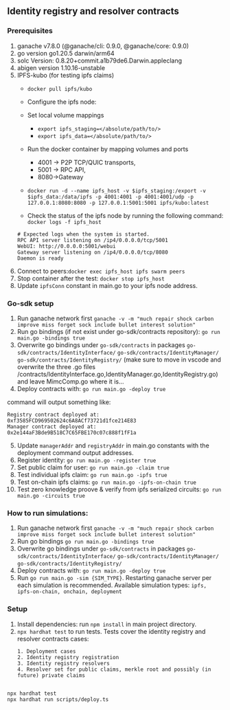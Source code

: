 ## Identity registry and resolver contracts


### Prerequisites
1. ganache v7.8.0 (@ganache/cli: 0.9.0, @ganache/core: 0.9.0)
2. go version go1.20.5 darwin/arm64
3. solc Version: 0.8.20+commit.a1b79de6.Darwin.appleclang 
4. abigen version 1.10.16-unstable
5. IPFS-kubo (for testing ipfs claims)
   - `docker pull ipfs/kubo`
   -  Configure the ipfs node:
     - Set local volume mappings
         - `export ipfs_staging=</absolute/path/to/>`
         - `export ipfs_data=</absolute/path/to/>`
     - Run the docker container by mapping volumes and ports
         - 4001 -> P2P TCP/QUIC transports,
         - 5001 -> RPC API,
         - 8080->Gateway

   - `docker run -d --name ipfs_host -v $ipfs_staging:/export -v $ipfs_data:/data/ipfs -p 4001:4001 -p 4001:4001/udp -p 127.0.0.1:8080:8080 -p 127.0.0.1:5001:5001 ipfs/kubo:latest`
   - Check the status of the ipfs node by running the following command: ```docker logs -f ipfs_host```
   ```
   # Expected logs when the system is started.
   RPC API server listening on /ip4/0.0.0.0/tcp/5001
   WebUI: http://0.0.0.0:5001/webui
   Gateway server listening on /ip4/0.0.0.0/tcp/8080
   Daemon is ready
   ```
6. Connect to peers:```docker exec ipfs_host ipfs swarm peers```
7. Stop container after the test: ```docker stop ipfs_host```
8. Update `ipfsConn` constant in main.go to your ipfs node address.

### Go-sdk setup
1. Run ganache network first `ganache -v -m "much repair shock carbon improve miss forget sock include bullet interest solution"`
2. Run go bindings (if not exist under go-sdk/contracts repository): `go run main.go -bindings true`
3. Overwrite go bindings under `go-sdk/contracts` in packages `go-sdk/contracts/IdentityInterface/` `go-sdk/contracts/IdentityManager/` `go-sdk/contracts/IdentityRegistry/` (make sure to move in vscode and overwrite the three .go files /contracts/IdentityInterface.go,IdentityManager.go,IdentityRegistry.go) and leave MimcComp.go where it is...
4. Deploy contracts with: `go run main.go -deploy true`

command will output something like:
```
Registry contract deployed at: 0xf3585FCD969502624c6A8ACf73721d1fce214E83
Manager contract deployed at: 0x2e144aF3Bde9B518C7C65FBE170c07c888f1fF1a
```
5. Update `managerAddr` and `registryAddr` in main.go constants with the deployment command output addresses.
6. Register identity: ```go run main.go -register true```
7. Set public claim for user: ```go run main.go -claim true```
8. Test individual ipfs claim: ```go run main.go -ipfs true```
9. Test on-chain ipfs claims: ```go run main.go -ipfs-on-chain true```
10. Test zero knowledge proove & verify from ipfs serialized circuits: ```go run main.go -circuits true```

### How to run simulations:
1. Run ganache network first `ganache -v -m "much repair shock carbon improve miss forget sock include bullet interest solution"`
2. Run go bindings `go run main.go -bindings true`
3. Overwrite go bindings under `go-sdk/contracts` in packages `go-sdk/contracts/IdentityInterface/` `go-sdk/contracts/IdentityManager/` `go-sdk/contracts/IdentityRegistry/`
4. Deploy contracts with: `go run main.go -deploy true`
5. Run `go run main.go -sim {SIM_TYPE}`. Restarting ganache server per each simulation is recommended. Available simulation types: `ipfs, ipfs-on-chain, onchain, deployment`

### Setup
1. Install dependencies: run `npm install` in main project directory.
2. `npx hardhat test` to run tests. Tests cover the identity registry and resolver contracts cases:
    ```
   1. Deployment cases
   2. Identity registry registration 
   3. Identity registry resolvers
   4. Resolver set for public claims, merkle root and possibly (in future) private claims
   ```

```shell

npx hardhat test
npx hardhat run scripts/deploy.ts
```
